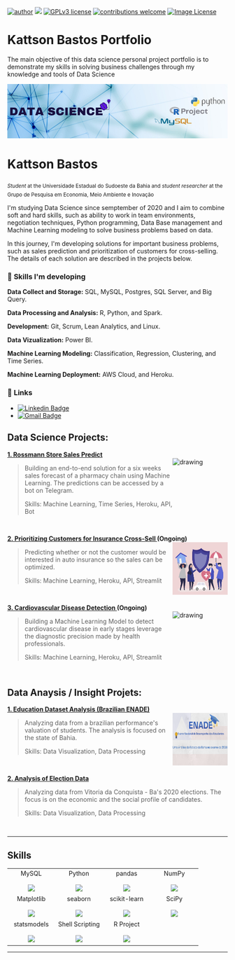 [![author](https://img.shields.io/badge/author-KattsonBastos-red.svg)](https://linkedin.com/in/kattson-bastos-07b07a194/) [![](https://img.shields.io/badge/python-3.7+-blue.svg)](https://www.python.org/downloads/release/python-365/) [![GPLv3 license](https://img.shields.io/badge/License-GPLv3-blue.svg)](http://perso.crans.org/besson/LICENSE.html) [![contributions welcome](https://img.shields.io/badge/Contributions-Welcome-brightgreen.svg?style=flat)](https://github.com/KattsonBastos/KattsonBastos/issues) [![Image License](https://img.shields.io/badge/Banner:-Credits-red.svg?style=flat)](https://github.com/KattsonBastos/KattsonBastos/blob/main/Image%20License.txt)

# Kattson Bastos Portfolio

The main objective of this data science personal project portfolio is to demonstrate my skills in solving business challenges through my knowledge and tools of Data Science

<p align="center">
  <img src="banner.png" >
</p>

# Kattson Bastos
<sub>*Student* at the Universidade Estadual do Sudoeste da Bahia and *student researcher* at the Grupo de Pesquisa em Economia, Meio Ambiente e Inovação</sub>

I'm studying Data Science since semptember of 2020 and I aim to combine soft and hard skills, such as ability to work in team environments, negotiation techniques, Python programming, Data Base management and Machine Learning modeling to solve business problems based on data.

In this journey, I'm developing solutions for important business problems, such as sales prediction and prioritization of customers for cross-selling. The details of each solution are described in the projects below.

### 🎯 **Skills I'm developing**

**Data Collect and Storage:** SQL, MySQL, Postgres, SQL Server, and Big Query.

**Data Processing and Analysis:** R, Python, and Spark.

**Development:** Git, Scrum, Lean Analytics, and Linux. 

**Data Vizualization:** Power BI.

**Machine Learning Modeling:** Classification, Regression, Clustering, and Time Series. 

**Machine Learning Deployment:** AWS Cloud, and Heroku.


### 🔗 **Links**

* [![Linkedin Badge](https://img.shields.io/badge/-KattsonBastos-blue?style=flat-square&logo=Linkedin&logoColor=white&link=https://www.linkedin.com/in/kattson-bastos-07b07a194/)](https://www.linkedin.com/in/kattson-bastos-07b07a194/)
* [![Gmail Badge](https://img.shields.io/badge/-kattsonbastos@gmail.com-c14438?style=flat-square&logo=Gmail&logoColor=white&link=mailto:kattsonbastos@gmail.com)](mailto:kattsonbastos@gmail.com)

## Data Science Projects:

<strong><a href="https://github.com/KattsonBastos/rossmann_sales_prediction">1. Rossmann Store Sales Predict</a></strong>
<br>
<a href="https://github.com/KattsonBastos/rossmann_sales_prediction">
	<img src="https://www.rossmann.de/dam/jcr:f83a6bfd-e46c-4063-844e-59ffa529ed80/Buehne_Startseite_Ueber_uns.2017-01-11-08-36-49.jpg" alt="drawing" align="right" width="25%"  height="120"/>
</a>
> <p>Building an end-to-end solution for a six weeks sales forecast of a pharmacy chain using Machine Learning. The predictions can be accessed by a bot on Telegram.</p>
> <p>Skills: Machine Learning, Time Series, Heroku, API, Bot</p>
<br>

<strong><a href="https://github.com/KattsonBastos/health_insurance_cross_sell">2. Prioritizing Customers for Insurance Cross-Sell </a>(Ongoing)</strong>
<br>
<a href="https://github.com/KattsonBastos/health_insurance_cross_sell">
	<img src="https://github.com/KattsonBastos/health_insurance_cross_sell/blob/main/imgs/banner.jpg" alt="drawing" align="right" width="25%" height="120"/>
</a>
> <p>Predicting whether or not the customer would be interested in auto insurance so the sales can be optimized. </p>
> <p>Skills: Machine Learning, Heroku, API, Streamlit</p>
<br>

<strong><a href="https://github.com/KattsonBastos/cardio_disease_detection">3. Cardiovascular Disease Detection </a>(Ongoing)</strong>
<br>
<a href="https://github.com/KattsonBastos/cardio_disease_detection">
	<img src="https://github.com/KattsonBastos/cardio_disease_detection/blob/main/imgs/cardio_banner.jpg" alt="drawing" align="right" width="25%" height="120"/>
</a>
> <p>Building a Machine Learning Model to detect cardiovascular disease in early stages leverage the diagnostic precision made by health professionals. </p>
> <p>Skills: Machine Learning, Heroku, API, Streamlit</p>
<br>

## Data Anaysis / Insight Projets:
<strong><a href="https://github.com/KattsonBastos/bahia_enade18_analysis">1. Education Dataset Analysis (Brazilian ENADE)</a></strong>
<br>
<a href="https://github.com/KattsonBastos/bahia_enade18_analysis">
	<img src="https://github.com/KattsonBastos/bahia_enade18_analysis/blob/main/img/banner.png" alt="drawing" align="right" width="25%" height="120"/>
</a>
> <p>Analyzing data from a brazilian performance's valuation of students. The analysis is focused on the state of Bahia. </p>
> <p>Skills: Data Visualization, Data Processing</p>
<br>

<strong><a href="https://github.com/KattsonBastos/eleicoes_vca_2020">2. Analysis of Election Data </a></strong>
<br>

> <p>Analyzing data from Vitoria da Conquista - Ba's 2020 elections. The focus is on the economic and the social profile of candidates. </p>
> <p>Skills: Data Visualization, Data Processing</p>
<br>

---
## Skills

<table>
  <tbody>
    <tr valign="top">
      <td width="25%" align="center">
        <span>MySQL</span><br><br>
        <img height="64px" src="https://cdn.svgporn.com/logos/mysql.svg">
      </td>
      <td width="25%" align="center">
        <span>Python</span><br><br>
        <img height="64px" src="https://cdn.svgporn.com/logos/python.svg">
      </td>
      <td width="25%" align="center">
        <span>pandas</span><br><br>
        <img height="64px" src="https://pandas.pydata.org/static/img/pandas.svg">
      </td>
      <td width="25%" align="center">
        <span>NumPy</span><br><br>
        <img height="64px" src="https://numpy.org/images/logos/numpy.svg">
      </td>
    </tr>
    <tr valign="top">
      <td width="25%" align="center">
        <span>Matplotlib</span><br><br>
        <img height="64px" src="https://matplotlib.org/_images/sphx_glr_logos2_001.png">
      </td>
      <td width="25%" align="center">
        <span>seaborn</span><br><br>
        <img height="64px" src="https://seaborn.pydata.org/_static/logo-wide-lightbg.svg">
      </td>
      <td width="25%" align="center">
        <span>scikit-learn</span><br><br>
        <img height="64px" src="https://scikit-learn.org/stable/_images/scikit-learn-logo-notext.png">
      </td>
      <td width="25%" align="center">
        <span>SciPy</span><br><br>
        <img height="64px" src="https://bids.berkeley.edu/sites/default/files/styles/450x254/public/projects/scipy_logo_450x254.png?itok=kcdZBxrP">
      </td>
    <tr valign="top">
      <td width="25%" align="center">
        <span>statsmodels</span><br><br>
        <img height="64px" src="https://www.statsmodels.org/stable/_images/statsmodels-logo-v2.svg">
      </td>
      <td width="25%" align="center">
        <span>Shell Scripting</span><br><br>
        <img height="64px" src="https://www.vectorlogo.zone/logos/gnu_bash/gnu_bash-official.svg">
      </td>
      <td width="25%" align="center">
        <span>R Project</span><br><br>
        <img height="64px" src="https://www.vectorlogo.zone/logos/r-project/r-project-ar21.svg">
      </td>
    </tr>
   </tbody>
</table>

---





